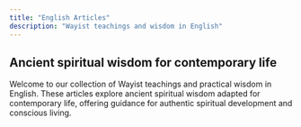 ```yaml
---
title: "English Articles"
description: "Wayist teachings and wisdom in English"
---
```


## Ancient spiritual wisdom for contemporary life

Welcome to our collection of Wayist teachings and practical wisdom in English. These articles explore ancient spiritual wisdom adapted for contemporary life, offering guidance for authentic spiritual development and conscious living.
